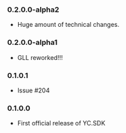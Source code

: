 ### 0.2.0.0-alpha2
* Huge amount of technical changes.

### 0.2.0.0-alpha1
* GLL reworked!!!

### 0.1.0.1
* Issue #204

### 0.1.0.0
* First official release of YC.SDK